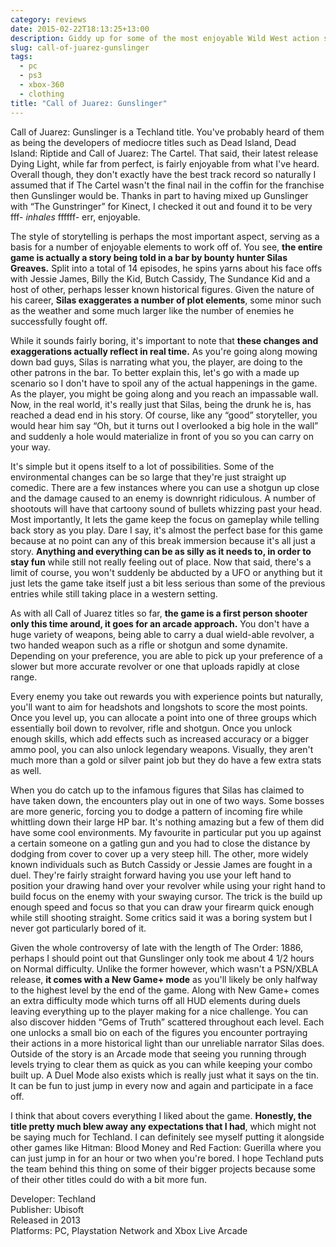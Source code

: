 ```yaml
---
category: reviews
date: 2015-02-22T18:13:25+13:00
description: Giddy up for some of the most enjoyable Wild West action since, well, the Wild West I suppose!
slug: call-of-juarez-gunslinger
tags:
  - pc
  - ps3
  - xbox-360
  - clothing
title: "Call of Juarez: Gunslinger"
---
```

Call of Juarez: Gunslinger is a Techland title. You've probably heard of them as being the developers of mediocre titles such as Dead Island, Dead Island: Riptide and Call of Juarez: The Cartel. That said, their latest release Dying Light, while far from perfect, is fairly enjoyable from what I've heard. Overall though, they don't exactly have the best track record so naturally I assumed that if The Cartel wasn't the final nail in the coffin for the franchise then Gunslinger would be. Thanks in part to having mixed up Gunslinger with “The Gunstringer” for Kinect, I checked it out and found it to be very fff- _inhales_ ffffff- err, enjoyable.

The style of storytelling is perhaps the most important aspect, serving as a basis for a number of enjoyable elements to work off of. You see, **the entire game is actually a story being told in a bar by bounty hunter Silas Greaves.** Split into a total of 14 episodes, he spins yarns about his face offs with Jessie James, Billy the Kid, Butch Cassidy, The Sundance Kid and a host of other, perhaps lesser known historical figures. Given the nature of his career, **Silas exaggerates a number of plot elements**, some minor such as the weather and some much larger like the number of enemies he successfully fought off.

While it sounds fairly boring, it's important to note that **these changes and exaggerations actually reflect in real time.** As you're going along mowing down bad guys, Silas is narrating what you, the player, are doing to the other patrons in the bar. To better explain this, let's go with a made up scenario so I don't have to spoil any of the actual happenings in the game. As the player, you might be going along and you reach an impassable wall. Now, in the real world, it's really just that Silas, being the drunk he is, has reached a dead end in his story. Of course, like any “good” storyteller, you would hear him say “Oh, but it turns out I overlooked a big hole in the wall” and suddenly a hole would materialize in front of you so you can carry on your way.

It's simple but it opens itself to a lot of possibilities. Some of the environmental changes can be so large that they're just straight up comedic. There are a few instances where you can use a shotgun up close and the damage caused to an enemy is downright ridiculous. A number of shootouts will have that cartoony sound of bullets whizzing past your head. Most importantly, It lets the game keep the focus on gameplay while telling back story as you play. Dare I say, it's almost the perfect base for this game because at no point can any of this break immersion because it's all just a story. **Anything and everything can be as silly as it needs to, in order to stay fun** while still not really feeling out of place. Now that said, there's a limit of course, you won't suddenly be abducted by a UFO or anything but it just lets the game take itself just a bit less serious than some of the previous entries while still taking place in a western setting.

As with all Call of Juarez titles so far, **the game is a first person shooter only this time around, it goes for an arcade approach.** You don't have a huge variety of weapons, being able to carry a dual wield-able revolver, a two handed weapon such as a rifle or shotgun and some dynamite. Depending on your preference, you are able to pick up your preference of a slower but more accurate revolver or one that uploads rapidly at close range.

Every enemy you take out rewards you with experience points but naturally, you'll want to aim for headshots and longshots to score the most points. Once you level up, you can allocate a point into one of three groups which essentially boil down to revolver, rifle and shotgun. Once you unlock enough skills, which add effects such as increased accuracy or a bigger ammo pool, you can also unlock legendary weapons. Visually, they aren't much more than a gold or silver paint job but they do have a few extra stats as well.

When you do catch up to the infamous figures that Silas has claimed to have taken down, the encounters play out in one of two ways. Some bosses are more generic, forcing you to dodge a pattern of incoming fire while whittling down their large HP bar. It's nothing amazing but a few of them did have some cool environments. My favourite in particular put you up against a certain someone on a gatling gun and you had to close the distance by dodging from cover to cover up a very steep hill. The other, more widely known individuals such as Butch Cassidy or Jessie James are fought in a duel. They're fairly straight forward having you use your left hand to position your drawing hand over your revolver while using your right hand to build focus on the enemy with your swaying cursor. The trick is the build up enough speed and focus so that you can draw your firearm quick enough while still shooting straight. Some critics said it was a boring system but I never got particularly bored of it.

Given the whole controversy of late with the length of The Order: 1886, perhaps I should point out that Gunslinger only took me about 4 1/2 hours on Normal difficulty. Unlike the former however, which wasn't a PSN/XBLA release, **it comes with a New Game+ mode** as you'll likely be only halfway to the highest level by the end of the game. Along with New Game+ comes an extra difficulty mode which turns off all HUD elements during duels leaving everything up to the player making for a nice challenge. You can also discover hidden “Gems of Truth” scattered throughout each level. Each one unlocks a small bio on each of the figures you encounter portraying their actions in a more historical light than our unreliable narrator Silas does. Outside of the story is an Arcade mode that seeing you running through levels trying to clear them as quick as you can while keeping your combo built up. A Duel Mode also exists which is really just what it says on the tin. It can be fun to just jump in every now and again and participate in a face off.

I think that about covers everything I liked about the game. **Honestly, the title pretty much blew away any expectations that I had**, which might not be saying much for Techland. I can definitely see myself putting it alongside other games like Hitman: Blood Money and Red Faction: Guerilla where you can just jump in for an hour or two when you're bored. I hope Techland puts the team behind this thing on some of their bigger projects because some of their other titles could do with a bit more fun.

Developer: Techland \
Publisher: Ubisoft \
Released in 2013 \
Platforms: PC, Playstation Network and Xbox Live Arcade

